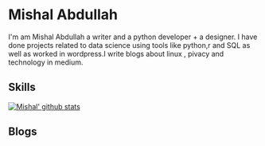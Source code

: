 # Mishal Abdullah

I'm am Mishal Abdullah a writer and a python developer + a designer. I have done projects related to data science using tools like python,r and SQL as well as worked in  wordpress.I write blogs  about linux , pivacy and technology in medium.

## Skills

[![Mishal' github stats](https://github-readme-stats.vercel.app/api?username=Mishalabdullah)](https://github.com/Mishalabdullah/github-readme-stats)

## Blogs

